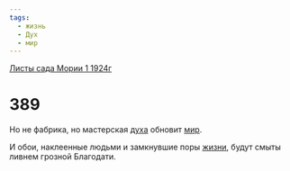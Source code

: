 ```yaml
---
tags:
  - жизнь
  - Дух
  - мир
---
```


[Листы сада Мории 1 1924г](/agni/1924)

# 389
Но не фабрика, но мастерская [духа](/tag/#Дух) обновит [мир](/tag/#мир).   

И обои, наклеенные людьми и замкнувшие поры [жизни](/tag/#жизнь), будут смыты ливнем грозной Благодати.   

